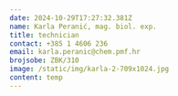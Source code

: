 ```yaml
---
date: 2024-10-29T17:27:32.381Z
name: Karla Peranić, mag. biol. exp.
title: technician
contact: +385 1 4606 236
email: karla.peranic@chem.pmf.hr
brojsobe: ZBK/310
image: /static/img/karla-2-709x1024.jpg
content: temp
---
```

